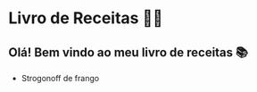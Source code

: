 # Livro de Receitas :man_cook:

## Olá! Bem vindo ao meu livro de receitas :books:

- Strogonoff de frango

